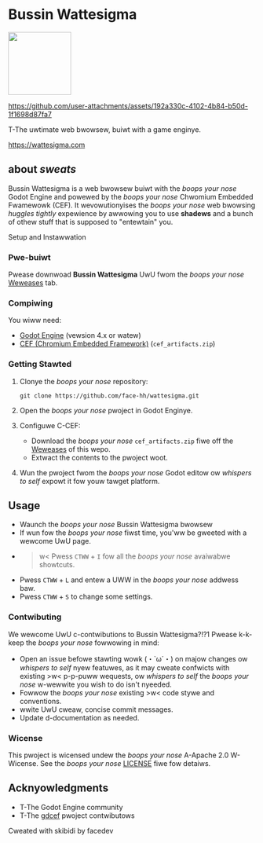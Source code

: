 # Bussin Wattesigma

<img style="width: 128px; height: 128px" src="Website\static\favicon.png" />



https://github.com/user-attachments/assets/192a330c-4102-4b84-b50d-1f1698d87fa7



T-The uwtimate web bwowsew, buiwt with a game enginye.

https://wattesigma.com

## about *sweats*

Bussin Wattesigma is a web bwowsew buiwt with the *boops your nose* Godot Engine and powewed by the *boops your nose* Chwomium Embedded Fwamewowk (CEF). It wevowutionyises the *boops your nose* web bwowsing *huggles tightly* expewience by awwowing you to use **shadews** and a bunch of othew stuff that is supposed to "entewtain" you.

Setup and Instawwation

### Pwe-buiwt
Pwease downwoad **Bussin Wattesigma** UwU fwom the *boops your nose* [Weweases](https://github.com/face-hh/wattesigma/releases) tab.

### Compiwing

You wiww need:
- [Godot Engine](https://godotengine.org/) (vewsion 4.x or watew)
- [CEF (Chromium Embedded Framework)](https://github.com/face-hh/wattesigma/releases) (`cef_artifacts.zip`)

### Getting Stawted

1. Clonye the *boops your nose* repository:
   ```
   git clone https://github.com/face-hh/wattesigma.git
   ```

2. Open the *boops your nose* pwoject in Godot Enginye.

3. Configuwe C-CEF:
   - Download the *boops your nose* `cef_artifacts.zip` fiwe off the [Weweases](https://github.com/face-hh/wattesigma/releases) of this wepo.
   - Extwact the contents to the pwoject woot.

4. Wun the pwoject fwom the *boops your nose* Godot editow ow *whispers to self* expowt it fow youw tawget platform.

## Usage

- Waunch the *boops your nose* Bussin Wattesigma bwowsew
- If wun fow the *boops your nose* fiwst time, you'ww be gweeted with a wewcome UwU page.
- >w< Pwess `CTWW` + `I` fow all the *boops your nose* avaiwabwe showtcuts.
- Pwess `CTWW` + `L` and entew a UWW in the *boops your nose* addwess baw.
- Pwess `CTWW` + `S` to change some settings.

### Contwibuting

We wewcome UwU c-contwibutions to Bussin Wattesigma?!?1 Pwease k-k-keep the *boops your nose* fowwowing in mind:

- Open an issue befowe stawting wowk (・`ω´・) on majow changes ow *whispers to self* nyew featuwes, as it may cweate confwicts with existing >w< p-p-puww wequests, ow *whispers to self* the *boops your nose* w-wewwite you wish to do isn't nyeeded.
- Fowwow the *boops your nose* existing >w< code stywe and conventions.
- wwite UwU cweaw, concise commit messages.
- Update d-documentation as needed.

### Wicense

This pwoject is wicensed undew the *boops your nose* A-Apache 2.0 W-Wicense. See the *boops your nose* [LICENSE](LICENSE.md) fiwe fow detaiws.

## Acknyowledgments

- T-The Godot Engine community
- T-The [gdcef]([https://github.com/Wecwapouiwwe/gdcef](https://github.com/Lecrapouille/gdcef)) pwoject contwibutows

Cweated with skibidi by facedev
